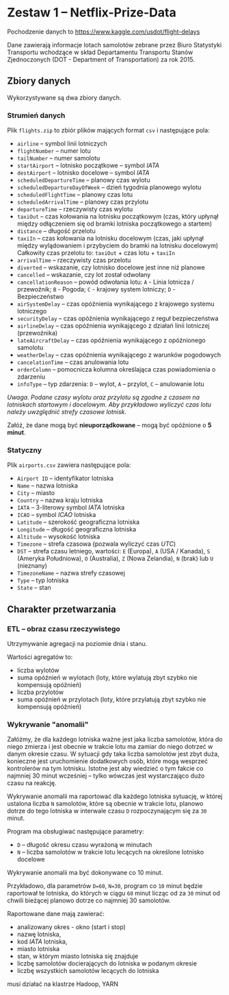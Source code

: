 # Zestaw 1 – Netflix-Prize-Data

Pochodzenie danych to https://www.kaggle.com/usdot/flight-delays

Dane zawierają informacje lotach samolotów zebrane przez Biuro Statystyki Transportu wchodzące w skład Departamentu Transportu Stanów Zjednoczonych (DOT - Department of Transportation) za rok 2015.

## Zbiory danych

Wykorzystywane są dwa zbiory danych.

### Strumień danych
Plik `flights.zip` to zbiór plików mających format `csv` i następujące pola:

- `airline` – symbol linii lotniczych  
- `flightNumber` – numer lotu  
- `tailNumber` – numer samolotu  
- `startAirport` – lotnisko początkowe – symbol *IATA*  
- `destAirport` – lotnisko docelowe – symbol *IATA*  
- `scheduledDepartureTime` – planowy czas wylotu  
- `scheduledDepartureDayOfWeek` – dzień tygodnia planowego wylotu  
- `scheduledFlightTime` – planowy czas lotu  
- `scheduledArrivalTime` – planowy czas przylotu  
- `departureTime` – rzeczywisty czas wylotu  
- `taxiOut` – czas kołowania na lotnisku początkowym (czas, który upłynął między odłączeniem się od bramki lotniska początkowego a startem)  
- `distance` – długość przelotu  
- `taxiIn` – czas kołowania na lotnisku docelowym (czas, jaki upłynął między wylądowaniem i przybyciem do bramki na lotnisku docelowym)  
  Całkowity czas przelotu to: `taxiOut` + czas lotu + `taxiIn`  
- `arrivalTime` – rzeczywisty czas przelotu  
- `diverted` – wskazanie, czy lotnisko docelowe jest inne niż planowe  
- `cancelled` – wskazanie, czy lot został odwołany  
- `cancellationReason` – powód odwołania lotu: `A` - Linia lotnicza / przewoźnik; `B` - Pogoda; `C` - krajowy system lotniczy; `D` - Bezpieczeństwo  
- `airSystemDelay` – czas opóźnienia wynikającego z krajowego systemu lotniczego  
- `securityDelay` – czas opóźnienia wynikającego z reguł bezpieczeństwa  
- `airlineDelay` – czas opóźnienia wynikającego z działań linii lotniczej (przewoźnika)  
- `lateAircraftDelay` – czas opóźnienia wynikającego z opóźnionego samolotu  
- `weatherDelay` – czas opóźnienia wynikającego z warunków pogodowych  
- `cancelationTime` – czas anulowania lotu  
- `orderColumn` – pomocnicza kolumna określająca czas powiadomienia o zdarzeniu  
- `infoType` – typ zdarzenia: `D` – wylot, `A` – przylot, `C` – anulowanie lotu  

*Uwaga. Podane czasy wylotu oraz przylotu są zgodne z czasem na lotniskach startowym i docelowym. Aby przykładowo wyliczyć czas lotu należy uwzględnić strefy czasowe lotnisk.*


Załóż, że dane mogą być **nieuporządkowane** – mogą być opóźnione o **5 minut**. 

### Statyczny 
Plik `airports.csv` zawiera następujące pola:

- `Airport ID` – identyfikator lotniska  
- `Name` – nazwa lotniska  
- `City` – miasto  
- `Country` – nazwa kraju lotniska  
- `IATA` – 3-literowy symbol *IATA* lotniska  
- `ICAO` – symbol *ICAO* lotniska  
- `Latitude` – szerokość geograficzna lotniska  
- `Longitude` – długość geograficzna lotniska  
- `Altitude` – wysokość lotniska  
- `Timezone` – strefa czasowa (pozwala wyliczyć czas *UTC*)  
- `DST` – strefa czasu letniego, wartości: `E` (Europa), `A` (USA / Kanada), `S` (Ameryka Południowa), `O` (Australia), `Z` (Nowa Zelandia), `N` (brak) lub `U` (nieznany)  
- `TimezoneName` – nazwa strefy czasowej  
- `Type` – typ lotniska  
- `State` – stan  


## Charakter przetwarzania 

### ETL – obraz czasu rzeczywistego

Utrzymywanie agregacji na poziomie dnia i stanu. 

Wartości agregatów to:

- liczba wylotów
- suma opóźnień w wylotach (loty, które wylatują zbyt szybko nie kompensują opóźnień)
- liczba przylotów
- suma opóźnień w przylotach (loty, które przylatują zbyt szybko nie kompensują opóźnień)

### Wykrywanie "anomalii"

Załóżmy, że dla każdego lotniska ważne jest jaka liczba samolotów, która do niego zmierza i jest obecnie w trakcie lotu ma zamiar do niego dotrzeć w danym okresie czasu. W sytuacji gdy taka liczba samolotów jest zbyt duża, konieczne jest uruchomienie dodatkowych osób, które mogą wesprzeć kontrolerów na tym lotnisku. Istotne jest aby wiedzieć o tym fakcie co najmniej 30 minut wcześniej – tylko wówczas jest wystarczająco dużo czasu na reakcję.

Wykrywanie anomalii ma raportować dla każdego lotniska sytuację, w której ustalona liczba `N` samolotów, które są obecnie w trakcie lotu, planowo dotrze do tego lotniska w interwale czasu `D` rozpoczynającym się za `30` minut.

Program ma obsługiwać następujące parametry:

- `D` – długość okresu czasu wyrażoną w minutach
- `N` – liczba samolotów w trakcie lotu lecących na określone lotnisko docelowe

Wykrywanie anomalii ma być dokonywane co 10 minut.

Przykładowo, dla parametrów `D=60`, `N=30`, program co `10` minut będzie raportował te lotniska, do których w ciągu `60` minut licząc od za `30` minut od chwili bieżącej planowo dotrze co najmniej 30 samolotów.

Raportowane dane mają zawierać:

- analizowany okres - okno (start i stop)
- nazwę lotniska,
- kod *IATA* lotniska,
- miasto lotniska
- stan, w którym miasto lotniska się znajduje
- liczbę samolotów docierających do lotniska w podanym okresie
- liczbę wszystkich samolotów lecących do lotniska 

musi działać na klastrze Hadoop, YARN